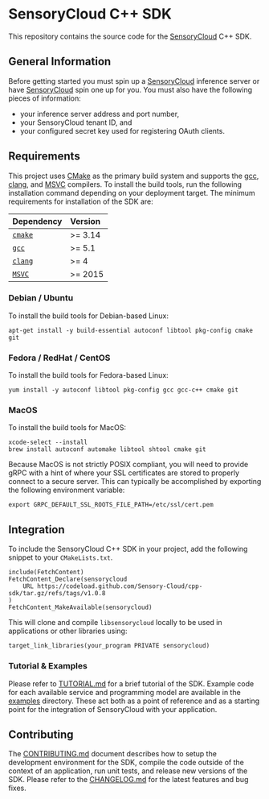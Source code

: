 # SensoryCloud C++ SDK

This repository contains the source code for the [SensoryCloud][sensory-cloud]
C++ SDK.

## General Information

Before getting started you must spin up a [SensoryCloud][sensory-cloud]
inference server or have [SensoryCloud][sensory-cloud] spin one up for you. You
must also have the following pieces of information:

-   your inference server address and port number,
-   your SensoryCloud tenant ID, and
-   your configured secret key used for registering OAuth clients.

[sensory-cloud]: https://sensorycloud.ai/

## Requirements

This project uses [CMake][cmake] as the primary build system and supports
the [gcc][gcc], [clang][clang], and [MSVC][MSVC] compilers. To install the
build tools, run the following installation command depending on your
deployment target. The minimum requirements for installation of the SDK are:

| Dependency       | Version |
|:-----------------|:--------|
| [`cmake`][cmake] | >= 3.14 |
| [`gcc`][gcc]     | >= 5.1  |
| [`clang`][clang] | >= 4    |
| [`MSVC`][MSVC]   | >= 2015 |

[cmake]: https://cmake.org/
[gcc]: https://gcc.gnu.org/
[clang]: https://clang.llvm.org/get_started.html
[MSVC]: https://visualstudio.microsoft.com/vs/features/cplusplus/

### Debian / Ubuntu

To install the build tools for Debian-based Linux:

```shell
apt-get install -y build-essential autoconf libtool pkg-config cmake git
```

### Fedora / RedHat / CentOS

To install the build tools for Fedora-based Linux:

```shell
yum install -y autoconf libtool pkg-config gcc gcc-c++ cmake git
```

### MacOS

To install the build tools for MacOS:

```shell
xcode-select --install
brew install autoconf automake libtool shtool cmake git
```

Because MacOS is not strictly POSIX compliant, you will need to provide gRPC
with a hint of where your SSL certificates are stored to properly connect to a
secure server. This can typically be accomplished by exporting the following
environment variable:

```shell
export GRPC_DEFAULT_SSL_ROOTS_FILE_PATH=/etc/ssl/cert.pem
```

<!--
### Windows

To install the build tools for Windows:

```shell
TODO
```
-->

## Integration

To include the SensoryCloud C++ SDK in your project, add the following snippet
to your `CMakeLists.txt`.

```shell
include(FetchContent)
FetchContent_Declare(sensorycloud
    URL https://codeload.github.com/Sensory-Cloud/cpp-sdk/tar.gz/refs/tags/v1.0.8
)
FetchContent_MakeAvailable(sensorycloud)
```

This will clone and compile `libsensorycloud` locally to be used in
applications or other libraries using:

```shell
target_link_libraries(your_program PRIVATE sensorycloud)
```

### Tutorial & Examples

Please refer to [TUTORIAL.md](TUTORIAL.md) for a brief tutorial of the
SDK. Example code for each available service and programming model are
available in the [examples](examples) directory. These act both as a point of
reference and as a starting point for the integration of SensoryCloud with your
application.

## Contributing

The [CONTRIBUTING.md](CONTRIBUTING.md) document describes how to setup the
development environment for the SDK, compile the code outside of the context of
an application, run unit tests, and release new versions of the SDK. Please
refer to the [CHANGELOG.md](CHANGELOG.md) for the latest features and bug fixes.
